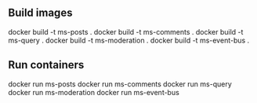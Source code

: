 ## Build images

docker build -t ms-posts .
docker build -t ms-comments .
docker build -t ms-query .
docker build -t ms-moderation .
docker build -t ms-event-bus .

## Run containers
docker run ms-posts
docker run ms-comments
docker run ms-query
docker run ms-moderation
docker run ms-event-bus
